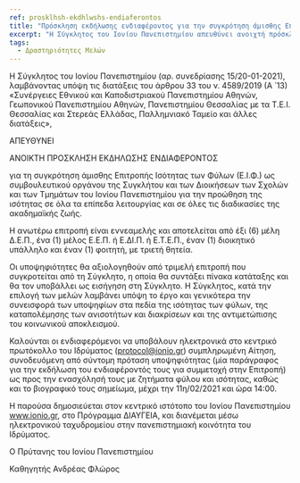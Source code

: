 ```yaml
---
ref: prosklhsh-ekdhlwshs-endiaferontos
title: "Πρόσκληση εκδήλωσης ενδιαφέροντος για την συγκρότηση άμισθης Επιτροπής Ισότητας των Φύλων (Ε.Ι.Φ.)."
excerpt: "Η Σύγκλητος του Ιονίου Πανεπιστημίου απευθύνει ανοιχτή πρόσκληση εκδήλωσης ενδιαφέροντος για τη συγκρότηση άμισθης Επιτροπής Ισότητας των Φύλων."
tags:
  - Δραστηριότητες Μελών
--- 
```

Η Σύγκλητος του Ιονίου Πανεπιστημίου (αρ. συνεδρίασης 15/20-01-2021),  λαμβάνοντας υπόψη τις διατάξεις του άρθρου 33 του ν. 4589/2019 (Α ́ 13) «Συνέργειες Εθνικού και Καποδιστριακού Πανεπιστημίου Αθηνών, Γεωπονικού Πανεπιστημίου Αθηνών, Πανεπιστημίου Θεσσαλίας με τα Τ.Ε.Ι. Θεσσαλίας και Στερεάς Ελλάδας, Παλλημνιακό Ταμείο και άλλες διατάξεις»,

ΑΠΕΥΘΥΝΕΙ

ΑΝΟΙΚΤΗ ΠΡΟΣΚΛΗΣΗ ΕΚΔΗΛΩΣΗΣ ΕΝΔΙΑΦΕΡΟΝΤΟΣ

για τη συγκρότηση άμισθης Επιτροπής Ισότητας των Φύλων (Ε.Ι.Φ.) ως συμβουλευτικού οργάνου της Συγκλήτου και των Διοικήσεων των Σχολών και των Τμημάτων του Ιονίου Πανεπιστημίου για την προώθηση της ισότητας σε όλα τα επίπεδα λειτουργίας και σε όλες τις διαδικασίες της ακαδημαϊκής ζωής.

Η ανωτέρω επιτροπή είναι εννεαμελής και αποτελείται από έξι (6) μέλη Δ.Ε.Π., ένα (1) μέλος Ε.Ε.Π. ή Ε.ΔΙ.Π. ή Ε.Τ.Ε.Π., έναν (1) διοικητικό υπάλληλο και έναν (1) φοιτητή, με τριετή θητεία.

Οι υποψηφιότητες θα αξιολογηθούν από τριμελή επιτροπή που συγκροτείται από τη Σύγκλητο, η οποία θα συντάξει πίνακα κατάταξης και θα τον υποβάλλει ως εισήγηση στη Σύγκλητο. Η Σύγκλητος, κατά την επιλογή των μελών λαμβάνει υπόψη το έργο και γενικότερα την συνεισφορά των υποψηφίων στα πεδία της ισότητας των φύλων, της καταπολέμησης των ανισοτήτων και διακρίσεων και της αντιμετώπισης του κοινωνικού αποκλεισμού.

Καλούνται οι ενδιαφερόμενοι να υποβάλουν ηλεκτρονικά στο κεντρικό πρωτόκολλο του Ιδρύματος (protocol@ionio.gr) συμπληρωμένη Αίτηση, συνοδευόμενη από σύντομη πρόταση υποψηφιότητας (μία παράγραφος για την εκδήλωση του ενδιαφέροντός τους για συμμετοχή στην Επιτροπή) ως προς την ενασχόλησή τους με ζητήματα φύλου και ισότητας, καθώς και το βιογραφικό τους σημείωμα, μέχρι την 11η/02/2021 και ώρα 14:00.

Η παρούσα δημοσιεύεται στον κεντρικό ιστότοπο του Ιονίου Πανεπιστημίου www.ionio.gr, στο Πρόγραμμα ΔΙΑΥΓΕΙΑ, και διανέμεται μέσω ηλεκτρονικού ταχυδρομείου στην πανεπιστημιακή κοινότητα του Ιδρύματος.

 

 

Ο Πρύτανης του Ιονίου Πανεπιστημίου 

Καθηγητής Ανδρέας Φλώρος

